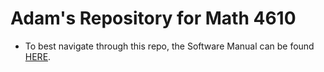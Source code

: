 # Adam's Repository for Math 4610

* To best navigate through this repo, the Software Manual can be found [HERE](https://github.com/adflanders/math4610/tree/master/Software-Manual).
